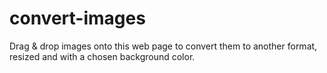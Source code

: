 # convert-images
Drag &amp; drop images onto this web page to convert them to another format, resized and with a chosen background color.
